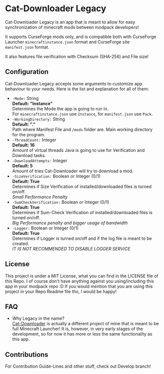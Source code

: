 # Cat-Downloader Legacy
Cat-Downloader Legacy is an app that is meant to allow for easy synchronization of minecraft mods between modpack developers!

It supports CurseForge mods only, and is compatible both with CurseForge Launcher `minecraftinstance.json` format and CurseForge site `manifest.json` format.

It also features file verification with Checksum (SHA-256) and File size!

## Configuration
Cat-Downloader Legacy accepts some arguments to customize app behaviour to your needs. Here is the list and explanation for all of them:

- `-Mode:` String <br>
  **Default: "Instance"<br>**
  Determines the Mode the app is going to run in.<br>
  For `minecraftinstance.json` use `Instance`, for `manifest.json` use `Pack`.
- `-WorkingDirectory:` String <br>
  **Default: "."<br>**
  Path where Manifest File and `/mods` folder are. Main working directory for the program.
- `-ThreadCount:` Integer <br>
  **Default: 16<br>**
Amount of virtual threads Java is going to use for Verification and Download tasks.
- `-DownloadAttempts:` Integer <br>
  **Default: 5<br>**
Amount of tries Cat-Downloader will try to download a mod.
- `-SizeVerification:` Boolean or Integer (0/1) <br>
  **Default: True<br>**
Determines if Size Verification of installed/downloaded files is turned on/off.<br>
*Small Performance Penalty*
- `-SumCheckVerification:` Boolean or Integer (0/1) <br>
  **Default: True<br>**
Determines if Sum-Check Verification of installed/downloaded files is turned on/off.<br>
*Big Performance penalty and bigger usage of bandwidth*
- `-Logger:` Boolean or Integer (0/1) <br>
  **Default: True<br>**
Determines if Logger is turned on/off and if the log file is meant to be created.<br>
*IT IS NOT RECOMMENDED TO DISABLE LOGGER SERVICE*

## License
This project is under a MIT License, what you can find in the LICENSE file of this Repo. I of course don't have anything against you using/including this app in your modpack repo :D If you would mention that you are using this project in your Repo Readme file tho, I would be happy!

## FAQ
- Why Legacy in the name?<br>
  [Cat-Downloader](https://github.com/Kanzaji/Cat-Downloader) is actually a different project of mine that is meant to be full Minecraft Launcher! It is, however, in very early stages of the development, so for now it has more or less the same functionality as this app.

## Contributions
For Contribution Guide-Lines and other stuff, check out Develop branch!
